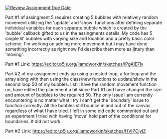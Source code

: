 [![Review Assignment Due Date](https://classroom.github.com/assets/deadline-readme-button-24ddc0f5d75046c5622901739e7c5dd533143b0c8e959d652212380cedb1ea36.svg)](https://classroom.github.com/a/pJv4oXRo)

Part #1 of assingment 5 requires creating 5 bubbles with relatively random movement utilizing the 'update' and 'show' functions after defining separate individual
variables for each separate bubble which is created by the 'bubble' callback gifted to us in the assingments details. My code has 5 simple lil' bubbles with 
varying size and location and a pretty basic color scheme. I'm working on adding more movement but I may have done something incorrectly as right now I'd describe
them more as jittery than 'moving'. 

Part #1 Link: https://editor.p5js.org/liamdworkin/sketches/lPgAlE7lv

Part #2 of my assignment ends up using a nested loop, a for loop and the array along with then using the class/new functions to update/show in the second loop 50 of my bubbles. I still have the random movement function on, have edited the placement a bit since Part #1 and have changed the size and amount of bubbles to the required 50.
The only issue I am currently encountering is no matter what I try I can't get the 'boundary' issue to function correctly. All the bubbles still bounce in and out of the canvas regardless of what I have tried. I left in some old code commented out and an experiment I tried with having 'move' hold part of the conditional for boundaries. It did not work. 

Part #2 Link: https://editor.p5js.org/liamdworkin/sketches/HVIPCjyIZ
